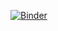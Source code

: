 [![Binder](https://mybinder.org/badge_logo.svg)](https://mybinder.org/v2/gh/Healthedata1/MyNotebooks/master?filepath=QR%20Extractor)
